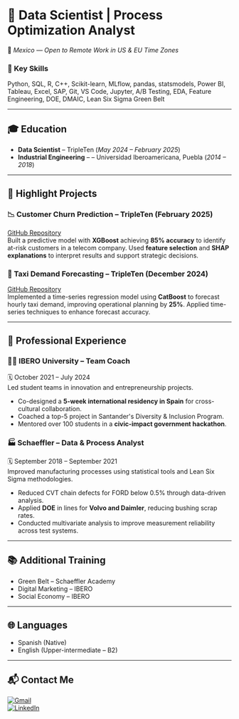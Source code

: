 # 💼 Data Scientist | Process Optimization Analyst  
📍 *Mexico — Open to Remote Work in US & EU Time Zones*  

### 🧠 Key Skills  
Python, SQL, R, C++, Scikit-learn, MLflow, pandas, statsmodels, Power BI, Tableau, Excel, SAP, Git, VS Code, Jupyter, A/B Testing, EDA, Feature Engineering, DOE, DMAIC, Lean Six Sigma Green Belt  

---

## 🎓 Education  
- **Data Scientist** – TripleTen (_May 2024 – February 2025_)
- **Industrial Engineering** – – Universidad Iberoamericana, Puebla (_2014 – 2018_)

---

## 🚀 Highlight Projects  

### 📉 Customer Churn Prediction – TripleTen (February 2025)  
[GitHub Repository](https://github.com/MPOrtiz/Interconnect)   
Built a predictive model with **XGBoost** achieving **85% accuracy** to identify at-risk customers in a telecom company. Used **feature selection** and **SHAP explanations** to interpret results and support strategic decisions.

### 🚖 Taxi Demand Forecasting – TripleTen (December 2024)  
[GitHub Repository](https://github.com/MPOrtiz/SweetLifeTaxi_TemporalSeries)  
Implemented a time-series regression model using **CatBoost** to forecast hourly taxi demand, improving operational planning by **25%**. Applied time-series techniques to enhance forecast accuracy.

---

## 🧳 Professional Experience  

### 👩‍🏫 IBERO University – Team Coach  
🗓️ October 2021 – July 2024  
Led student teams in innovation and entrepreneurship projects.  

- Co-designed a **5-week international residency in Spain** for cross-cultural collaboration.  
- Coached a top-5 project in Santander's Diversity & Inclusion Program.  
- Mentored over 100 students in a **civic-impact government hackathon**.  

### 🏭 Schaeffler – Data & Process Analyst  
🗓️ September 2018 – September 2021  
Improved manufacturing processes using statistical tools and Lean Six Sigma methodologies.  

- Reduced CVT chain defects for FORD below 0.5% through data-driven analysis.  
- Applied **DOE** in lines for **Volvo and Daimler**, reducing bushing scrap rates.  
- Conducted multivariate analysis to improve measurement reliability across test systems.  
---

## 📚 Additional Training  
- Green Belt – Schaeffler Academy  
- Digital Marketing – IBERO  
- Social Economy – IBERO  
---

## 🌐 Languages  
- Spanish (Native)  
- English (Upper-intermediate – B2)  
---

## 📬 Contact Me  
[![Gmail](https://img.shields.io/badge/Gmail-D14836?style=for-the-badge&logo=gmail&logoColor=white)](mailto:marthapatricia.orma@gmail.com)  
[![LinkedIn](https://img.shields.io/badge/LinkedIn-0077B5?style=for-the-badge&logo=linkedin&logoColor=white)](https://www.linkedin.com/in/marthapatriciaortiz/)  
